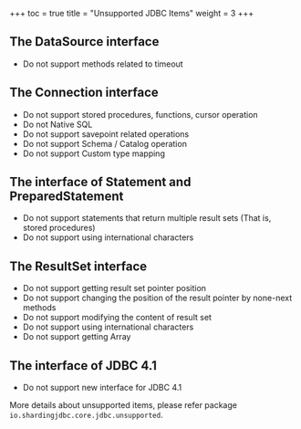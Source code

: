 +++
toc = true
title = "Unsupported JDBC Items"
weight = 3
+++

## The DataSource interface

- Do not support methods related to timeout

## The Connection interface

- Do not support stored procedures, functions, cursor operation
- Do not Native SQL
- Do not support savepoint related operations
- Do not support Schema / Catalog operation
- Do not support Custom type mapping

## The interface of Statement and PreparedStatement

- Do not support statements that return multiple result sets (That is, stored procedures)
- Do not support using international characters

## The ResultSet interface

- Do not support getting result set pointer position
- Do not support changing the position of the result pointer by none-next methods
- Do not support modifying the content of result set 
- Do not support using international characters
- Do not support getting Array

## The interface of JDBC 4.1

- Do not support new interface for JDBC 4.1

More details about unsupported items, please refer package `io.shardingjdbc.core.jdbc.unsupported`.
